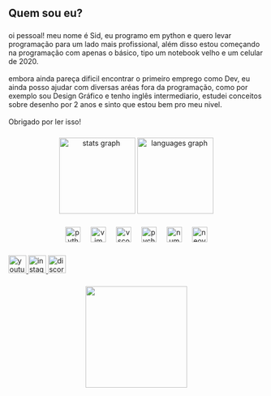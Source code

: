 <h2 align="left">Quem sou eu?</h2>

###

<p align="left">oi pessoal! meu nome é Sid, eu programo em python e quero levar programação para um lado mais profissional, além disso estou começando na programação com apenas o básico, tipo um notebook velho e um celular de 2020.<br><br>embora ainda pareça dificil encontrar o primeiro emprego como Dev, eu ainda posso ajudar com diversas aréas fora da programação, como por exemplo sou Design Gráfico e tenho inglês intermediario, estudei conceitos sobre desenho por 2 anos e sinto que estou bem pro meu nivel.<br><br>Obrigado por ler isso!</p>

###

<div align="center">
  <img src="https://github-readme-stats.vercel.app/api?username=TheRake066&hide_title=false&hide_rank=false&show_icons=true&include_all_commits=true&count_private=true&disable_animations=false&theme=dracula&locale=en&hide_border=false" height="150" alt="stats graph"  />
  <img src="https://github-readme-stats.vercel.app/api/top-langs?username=TheRake066&locale=pt-br&hide_title=false&layout=compact&card_width=320&langs_count=5&theme=dark&hide_border=false" height="150" alt="languages graph"  />
</div>

###

<div align="center">
  <img src="https://cdn.jsdelivr.net/gh/devicons/devicon/icons/python/python-plain.svg" height="30" alt="python logo"  />
  <img width="12" />
  <img src="https://cdn.jsdelivr.net/gh/devicons/devicon/icons/vim/vim-original.svg" height="30" alt="vim logo"  />
  <img width="12" />
  <img src="https://cdn.jsdelivr.net/gh/devicons/devicon/icons/vscode/vscode-original.svg" height="30" alt="vscode logo"  />
  <img width="12" />
  <img src="https://cdn.jsdelivr.net/gh/devicons/devicon/icons/pycharm/pycharm-original.svg" height="30" alt="pycharm logo"  />
  <img width="12" />
  <img src="https://cdn.jsdelivr.net/gh/devicons/devicon/icons/numpy/numpy-original.svg" height="30" alt="numpy logo"  />
  <img width="12" />
  <img src="https://skillicons.dev/icons?i=neovim" height="30" alt="neovim logo"  />
</div>

###

<div align="left">
  <a href="https://www.youtube.com/@therakemaster72" target="_blank">
    <img src="https://img.shields.io/static/v1?message=Youtube&logo=youtube&label=&color=FF0000&logoColor=white&labelColor=&style=for-the-badge" height="35" alt="youtube logo"  />
  </a>
  <a href="https://www.instagram.com/Abandonado_0uo/" target="_blank">
    <img src="https://img.shields.io/static/v1?message=Instagram&logo=instagram&label=&color=E4405F&logoColor=white&labelColor=&style=for-the-badge" height="35" alt="instagram logo"  />
  </a>
  <a href="https://discord.com/users/947226683113619486" target="_blank">
    <img src="https://img.shields.io/static/v1?message=Discord&logo=discord&label=&color=7289DA&logoColor=white&labelColor=&style=for-the-badge" height="35" alt="discord logo"  />
  </a>
</div>

###

<div align="center">
  <img height="200" src="https://media.tenor.com/yOwKX_hMp6cAAAAM/hackerman-rami-malek.gif"  />
</div>

###
